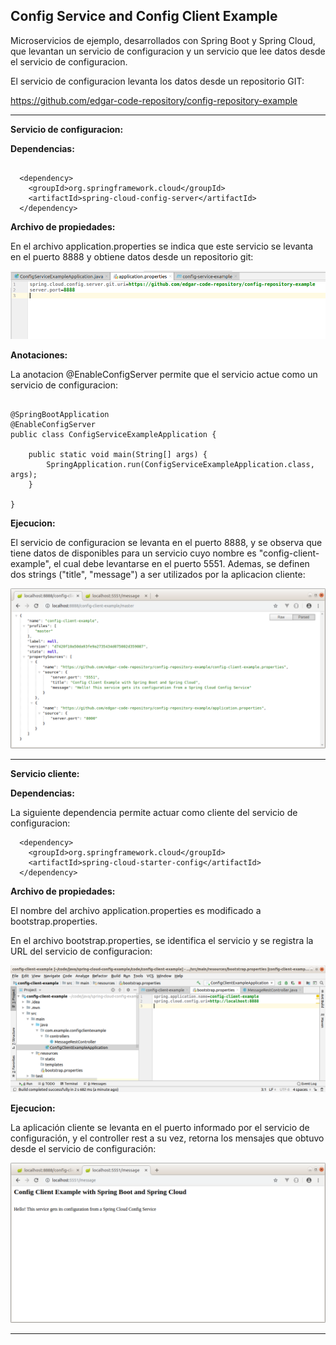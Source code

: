 Config Service and Config Client Example
--------------------------------------------------------------------------------------------------------------------

Microservicios de ejemplo, desarrollados con Spring Boot y Spring Cloud, que levantan un servicio de configuracion 
y un servicio que lee datos desde el servicio de configuracion.

El servicio de configuracion levanta los datos desde un repositorio GIT:

https://github.com/edgar-code-repository/config-repository-example


--------------------------------------------------------------------------------------------------------------------

**Servicio de configuracion:**

**Dependencias:**

```

  <dependency>
    <groupId>org.springframework.cloud</groupId>
    <artifactId>spring-cloud-config-server</artifactId>
  </dependency>

```

**Archivo de propiedades:**

En el archivo application.properties se indica que este servicio se levanta en el puerto 8888 y obtiene datos 
desde un repositorio git:

![Screenshot Properties](screenshots/config-service-app-properties.png)


**Anotaciones:**

La anotacion @EnableConfigServer permite que el servicio actue como un servicio de configuracion:

```

@SpringBootApplication
@EnableConfigServer
public class ConfigServiceExampleApplication {

	public static void main(String[] args) {
		SpringApplication.run(ConfigServiceExampleApplication.class, args);
	}

}

```

**Ejecucion:**

El servicio de configuracion se levanta en el puerto 8888, y se observa que tiene datos de disponibles 
para un servicio cuyo nombre es "config-client-example", el cual debe levantarse en el puerto 5551.
Ademas, se definen dos strings ("title", "message") a ser utilizados por la aplicacion cliente:

![Screenshot Properties](screenshots/config-client-configuration.png)

--------------------------------------------------------------------------------------------------------------------

**Servicio cliente:**

**Dependencias:**

La siguiente dependencia permite actuar como cliente del servicio de configuracion:

```
  <dependency>
    <groupId>org.springframework.cloud</groupId>
    <artifactId>spring-cloud-starter-config</artifactId>
  </dependency>

```

**Archivo de propiedades:**

El nombre del archivo application.properties es modificado a bootstrap.properties.

En el archivo bootstrap.properties, se identifica el servicio y se registra la URL 
del servicio de configuracion:

![Screenshot Properties](screenshots/config-client-properties.png)

**Ejecucion:**

La aplicación cliente se levanta en el puerto informado por el servicio de configuración, y el controller rest
a su vez, retorna los mensajes que obtuvo desde el servicio de configuración:

![Screenshot Properties](screenshots/message-returned-by-rest-controller.png)

--------------------------------------------------------------------------------------------------------------------


